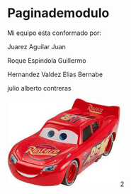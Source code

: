 # Paginademodulo



Mi equipo esta conformado por:


Juarez Aguilar Juan

Roque Espindola Guillermo

Hernandez Valdez Elias Bernabe

julio alberto contreras



<img src="download.jpg" alt="">2





